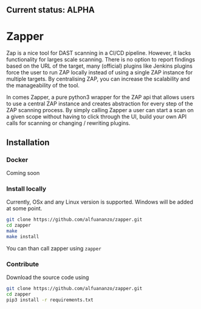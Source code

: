 ## Current status: ALPHA
# Zapper
Zap is a nice tool for DAST scanning in a CI/CD pipeline. However, it lacks functionality for larges scale scanning. There is no option to report findings based on the URL of the target, many (official) plugins like Jenkins plugins force the user to run ZAP locally instead of using a single ZAP instance for multiple targets. By centralising ZAP, you can increase the scalability and the manageability of the tool.

In comes Zapper, a pure python3 wrapper for the ZAP api that allows users to use a central ZAP instance and creates abstraction for every step of the ZAP scanning process. By simply calling Zapper a user can start a scan on a given scope without having to click through the UI, build your own API calls for scanning or changing / rewriting plugins.

## Installation

### Docker

Coming soon

### Install locally

Currently, OSx and any Linux version is supported. Windows will be added at some point.

```sh
git clone https://github.com/alfuananzo/zapper.git
cd zapper
make
make install
```

You can than call zapper using `zapper`

### Contribute

Download the source code using

```sh
git clone https://github.com/alfuananzo/zapper.git
cd zapper
pip3 install -r requirements.txt
```
